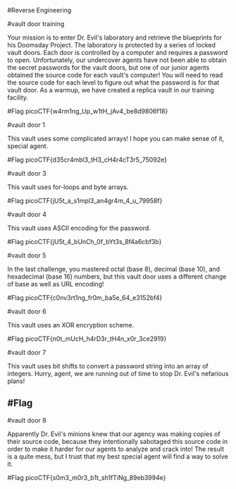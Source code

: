 #Reverse Engineering

#vault door training

Your mission is to enter Dr. Evil's laboratory and retrieve the blueprints for his Doomsday Project. The laboratory is protected by a series of locked vault doors. Each door is controlled by a computer and requires a password to open. Unfortunately, our undercover agents have not been able to obtain the secret passwords for the vault doors, but one of our junior agents obtained the source code for each vault's computer! You will need to read the source code for each level to figure out what the password is for that vault door. As a warmup, we have created a replica vault in our training facility.

#Flag
picoCTF{w4rm1ng_Up_w1tH_jAv4_be8d9806f18}

#vault door 1

This vault uses some complicated arrays! I hope you can make sense of it, special agent.

#Flag
picoCTF{d35cr4mbl3_tH3_cH4r4cT3r5_75092e}

#vault door 3

This vault uses for-loops and byte arrays.

#Flag
picoCTF{jU5t_a_s1mpl3_an4gr4m_4_u_79958f}

#vault door 4

This vault uses ASCII encoding for the password. 

#Flag
picoCTF{jU5t_4_bUnCh_0f_bYt3s_8f4a6cbf3b}

#vault door 5

In the last challenge, you mastered octal (base 8), decimal (base 10), and hexadecimal (base 16) numbers, but this vault door uses a different change of base as well as URL encoding!

#Flag
picoCTF{c0nv3rt1ng_fr0m_ba5e_64_e3152bf4}

#vault door 6

This vault uses an XOR encryption scheme. 

#Flag
picoCTF{n0t_mUcH_h4rD3r_tH4n_x0r_3ce2919}

#vault door 7

This vault uses bit shifts to convert a password string into an array of integers. Hurry, agent, we are running out of time to stop Dr. Evil's nefarious plans!

#Flag
-

#vault door 8

Apparently Dr. Evil's minions knew that our agency was making copies of their source code, because they intentionally sabotaged this source code in order to make it harder for our agents to analyze and crack into! The result is a quite mess, but I trust that my best special agent will find a way to solve it.

#Flag
picoCTF{s0m3_m0r3_b1t_sh1fTiNg_89eb3994e}
